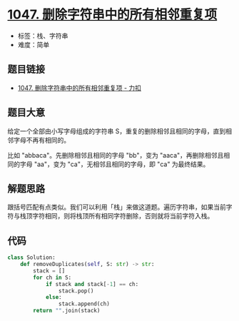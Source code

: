 # [1047. 删除字符串中的所有相邻重复项](https://leetcode.cn/problems/remove-all-adjacent-duplicates-in-string/)

- 标签：栈、字符串
- 难度：简单

## 题目链接

- [1047. 删除字符串中的所有相邻重复项 - 力扣](https://leetcode.cn/problems/remove-all-adjacent-duplicates-in-string/)

## 题目大意

给定一个全部由小写字母组成的字符串 S，重复的删除相邻且相同的字母，直到相邻字母不再有相同的。

比如 "abbaca"。先删除相邻且相同的字母 "bb"，变为 "aaca"，再删除相邻且相同的字母 "aa"，变为 "ca"，无相邻且相同的字母，即 "ca" 为最终结果。

## 解题思路

跟括号匹配有点类似。我们可以利用「栈」来做这道题。遍历字符串，如果当前字符与栈顶字符相同，则将栈顶所有相同字符删除，否则就将当前字符入栈。

## 代码

```python
class Solution:
    def removeDuplicates(self, S: str) -> str:
        stack = []
        for ch in S:
            if stack and stack[-1] == ch:
                stack.pop()
            else:
                stack.append(ch)
        return "".join(stack)
```

